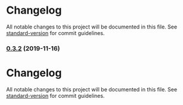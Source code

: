 # Changelog

All notable changes to this project will be documented in this file. See [standard-version](https://github.com/conventional-changelog/standard-version) for commit guidelines.

### [0.3.2](https://github.com/SandroMiguel/cecilia-css/compare/v0.3.1...v0.3.2) (2019-11-16)

# Changelog

All notable changes to this project will be documented in this file. See [standard-version](https://github.com/conventional-changelog/standard-version) for commit guidelines.
